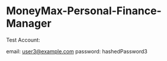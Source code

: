 # MoneyMax-Personal-Finance-Manager


Test Account: 

email: user3@example.com
password: hashedPassword3
